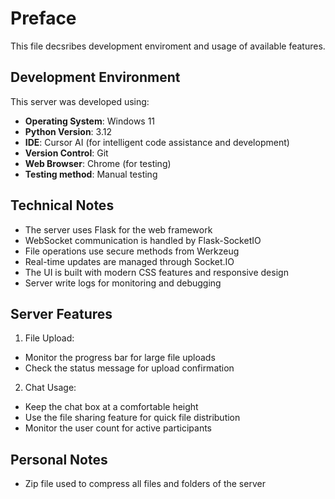 # Preface

This file decsribes development enviroment and usage of available features.

## Development Environment

This server was developed using:

- **Operating System**: Windows 11
- **Python Version**: 3.12
- **IDE**: Cursor AI (for intelligent code assistance and development)
- **Version Control**: Git
- **Web Browser**: Chrome (for testing)
- **Testing method**: Manual testing

## Technical Notes

- The server uses Flask for the web framework
- WebSocket communication is handled by Flask-SocketIO
- File operations use secure methods from Werkzeug
- Real-time updates are managed through Socket.IO
- The UI is built with modern CSS features and responsive design
- Server write logs for monitoring and debugging

## Server Features

1. File Upload:

- Monitor the progress bar for large file uploads
- Check the status message for upload confirmation

2. Chat Usage:

- Keep the chat box at a comfortable height
- Use the file sharing feature for quick file distribution
- Monitor the user count for active participants

## Personal Notes
- Zip file used to compress all files and folders of the server